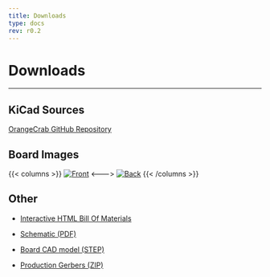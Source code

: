 ```yaml
---
title: Downloads
type: docs
rev: r0.2
---
```


# Downloads
---

## KiCad Sources
[OrangeCrab GitHub Repository](http://github.com/gregdavill/OrangeCrab)

## Board Images
{{< columns >}}
[![Front](https://github.com/gregdavill/OrangeCrab/raw/master/hardware/orangecrab_r0.2/Production/OrangeCrab-Front.png)](https://github.com/gregdavill/OrangeCrab/raw/master/hardware/orangecrab_r0.2/Production/OrangeCrab-Front.png)
<--->
[![Back](https://github.com/gregdavill/OrangeCrab/raw/master/hardware/orangecrab_r0.2/Production/OrangeCrab-Back.png)](https://github.com/gregdavill/OrangeCrab/raw/master/hardware/orangecrab_r0.2/Production/OrangeCrab-Back.png)
{{< /columns >}}

## Other
 * [Interactive HTML Bill Of Materials](../../OrangeCrab-r0.2-ibom.html)

 * [Schematic (PDF)](https://github.com/gregdavill/OrangeCrab/raw/master/hardware/orangecrab_r0.2/Production/OrangeCrab-r0.2-sch.pdf)

 * [Board CAD model (STEP)](https://github.com/gregdavill/OrangeCrab/raw/master/hardware/orangecrab_r0.2/Production/OrangeCrab-r0.2.step)

 * [Production Gerbers (ZIP)](https://github.com/gregdavill/OrangeCrab/raw/master/hardware/orangecrab_r0.2/Production/OrangeCrab-r0.2-gerbers-20200126_122805.zip)